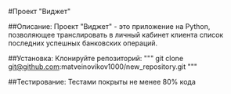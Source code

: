 #Проект "Виджет"

##Описание:
Проект "Виджет" - это приложение на Python, позволяющее транслировать в личный кабинет клиента список последних 
успешных банковских операций.

##Установка:
Клонируйте репозиторий:
"""
git clone git@github.com:matveinovikov1000/new_repository.git
"""

##Тестирование:
Тестами покрыты не менее 80% кода